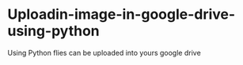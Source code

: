 # Uploadin-image-in-google-drive-using-python
Using Python flies can be uploaded into yours google drive 

